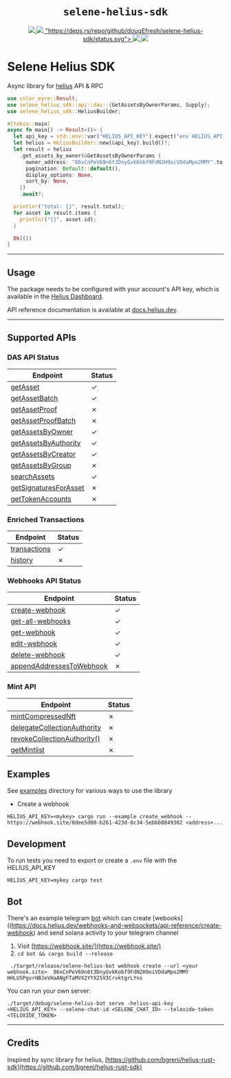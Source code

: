 
<div align="center">
  <h1><code>selene-helius-sdk</code></h1>
  <a href="https://docs.rs/selene-helius-sdk/">
    <img src="https://docs.rs/selene-helius-sdk/badge.svg">
  </a>
  <a href="https://github.com/dougEfresh/selene-helius-sdk/actions">
    <img src="https://github.com/dougEfresh/selene-helius-sdk/workflows/Continuous%20integration/badge.svg">
  </a>
  <a href="https://deps.rs/repo/github/dougEfresh/selene-helius-sdk">
    <img>"https://deps.rs/repo/github/dougEfresh/selene-helius-sdk/status.svg">
  </a>
  <a href="https://codecov.io/gh/dougEfresh/selene-helius-sdk" > 
   <img src="https://codecov.io/gh/dougEfresh/selene-helius-sdk/graph/badge.svg?token=OI06VXUKKJ"/> 
 </a>  
  <a href="https://crates.io/crates/selene-helius-sdk">
    <img src="https://img.shields.io/crates/v/selene-helius-sdk.svg">
  </a>
</div>

# Selene Helius SDK

Async library for [helius](https://docs.helius.dev/) API & RPC

```rust
use color_eyre::Result;
use selene_helius_sdk::api::das::{GetAssetsByOwnerParams, Supply};
use selene_helius_sdk::HeliusBuilder;

#[tokio::main]
async fn main() -> Result<()> {
  let api_key = std::env::var("HELIUS_API_KEY").expect("env HELIUS_API_KEY is not defined!");
  let helius = HeliusBuilder::new(&api_key).build()?;
  let result = helius
    .get_assets_by_owner(&GetAssetsByOwnerParams {
      owner_address: "86xCnPeV69n6t3DnyGvkKobf9FdN2H9oiVDdaMpo2MMY".to_string(),
      pagination: Default::default(),
      display_options: None,
      sort_by: None,
    })
    .await?;

  println!("total: {}", result.total);
  for asset in result.items {
    println!("{}", asset.id);
  }

  Ok(())
}
```

---

## Usage

The package needs to be configured with your account's API key, which is available in the [Helius Dashboard](https://dev.helius.xyz/dashboard/app). 

API reference documentation is available at [docs.helius.dev](https://docs.helius.dev).

---

## Supported APIs

### DAS API Status

| Endpoint                                                                                                                         | Status  |
|----------------------------------------------------------------------------------------------------------------------------------|---------|
| [getAsset](https://docs.helius.dev/compression-and-das-api/digital-asset-standard-das-api/get-asset)                             | &check; |
| [getAssetBatch](https://docs.helius.dev/compression-and-das-api/digital-asset-standard-das-api/get-asset)                        | &check; |
| [getAssetProof](https://docs.helius.dev/compression-and-das-api/digital-asset-standard-das-api/get-asset-proof)                  | &cross; |
| [getAssetProofBatch](https://docs.helius.dev/compression-and-das-api/digital-asset-standard-das-api/get-asset-proof)             | &cross; |
| [getAssetsByOwner](https://docs.helius.dev/compression-and-das-api/digital-asset-standard-das-api/get-assets-by-owner)           | &check; |
| [getAssetsByAuthority](https://docs.helius.dev/compression-and-das-api/digital-asset-standard-das-api/get-assets-by-authority)   | &check; |
| [getAssetsByCreator](https://docs.helius.dev/compression-and-das-api/digital-asset-standard-das-api/get-assets-by-creator)       | &check; |
| [getAssetsByGroup](https://docs.helius.dev/compression-and-das-api/digital-asset-standard-das-api/get-assets-by-group)           | &cross; |
| [searchAssets](https://docs.helius.dev/compression-and-das-api/digital-asset-standard-das-api/search-assets)                     | &check; |
| [getSignaturesForAsset](https://docs.helius.dev/compression-and-das-api/digital-asset-standard-das-api/get-signatures-for-asset) | &cross; |
| [getTokenAccounts]()                                                                                                             | &cross; |

### Enriched Transactions 

| Endpoint                                                                                            | Status  |
|-----------------------------------------------------------------------------------------------------|---------|
| [transactions](https://docs.helius.dev/solana-apis/enhanced-transactions-api/parse-transaction-s)   | &check; |
| [history](https://docs.helius.dev/solana-apis/enhanced-transactions-api/parsed-transaction-history) | &cross; |

### Webhooks API Status
| Endpoint                                                                                           | Status  |
|----------------------------------------------------------------------------------------------------|---------|
| [create-webhook](https://docs.helius.dev/webhooks-and-websockets/api-reference/create-webhook)     | &check; |
| [get-all-webhooks](https://docs.helius.dev/webhooks-and-websockets/api-reference/get-all-webhooks) | &check; | 
| [get-webhook](https://docs.helius.dev/webhooks-and-websockets/api-reference/get-webhook)           | &check; | 
| [edit-webhook](https://docs.helius.dev/webhooks-and-websockets/api-reference/edit-webhook)         | &check; | 
| [delete-webhook](https://docs.helius.dev/webhooks-and-websockets/api-reference/delete-webhook)     | &check; |
| [appendAddressesToWebhook](https://docs.helius.dev/webhooks-and-websockets)                        | &cross; |


### Mint API

| Endpoint                                                                                          | Status  |
|---------------------------------------------------------------------------------------------------|---------|
| [mintCompressedNft](https://docs.helius.dev/webhooks-and-websockets/api-reference/create-webhook) | &cross; |
| [delegateCollectionAuthority](https://docs.helius.dev/compression-and-das-api/mint-api)           | &cross; |
| [revokeCollectionAuthority()](https://docs.helius.dev/compression-and-das-api/mint-api)           | &cross; |
| [getMintlist](https://docs.helius.dev/compression-and-das-api/mint-api)                           | &cross; |  


## Examples

See [examples](./examples) directory for various ways to use the library

* Create a webhook

```shell
HELIUS_API_KEY=<mykey> cargo run --example create_webhook -- https://webhook.site/8dee5d00-b261-423d-8c34-5ebbb8849302 <address>...
```

## Development 

To run tests you need to export or create a `.env` file with the HELIUS_API_KEY

```shell
HELIUS_API_KEY=mykey cargo test

```

## Bot 

There's an example telegram [bot](./bot/) which can create [webooks]((https://docs.helius.dev/webhooks-and-websockets/api-reference/create-webhook) and send solana activity to your telegram channel 

1. Visit [https://webhook.site/](https://webhook.site/) 
2. `cd bot && cargo build --release`
```shell
 ./target/release/selene-helius-bot webhook create --url <your webhook.site>  86xCnPeV69n6t3DnyGvkKobf9FdN2H9oiVDdaMpo2MMY HHLUSPgvrHBJeVHaANgFTaMVX2YYX25V3CrvktgrLYns 
```

You can run your own server:

```shell
./target/debug/selene-helius-bot serve -helius-api-key <HELIUS_API_KEY> --selene-chat-id <SELENE_CHAT_ID> --teloxide-token <TELOXIDE_TOKEN>
```

---

## Credits

Inspired by sync library for helius, [https://github.com/bgreni/helius-rust-sdk](https://github.com/bgreni/helius-rust-sdk)
